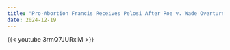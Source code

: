 ```yaml
---
title: "Pro-Abortion Francis Receives Pelosi After Roe v. Wade Overturned"
date: 2024-12-19
---
```


{{< youtube 3rmQ7JURxiM >}}
